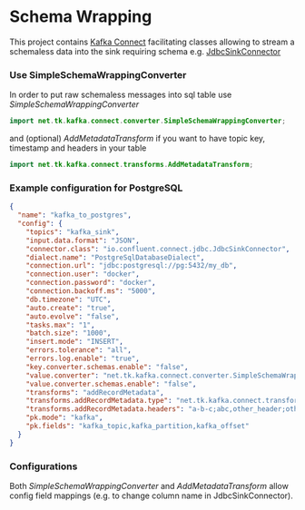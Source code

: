 # Schema Wrapping

This project contains [Kafka Connect](https://docs.confluent.io/platform/current/connect/index.html) facilitating 
classes allowing to stream a schemaless data into the sink requiring schema e.g. 
[JdbcSinkConnector](https://docs.confluent.io/kafka-connectors/jdbc/current/sink-connector/overview.html)

### Use SimpleSchemaWrappingConverter
In order to put raw schemaless messages into sql table use *SimpleSchemaWrappingConverter* 
```java
import net.tk.kafka.connect.converter.SimpleSchemaWrappingConverter;
```
and (optional) *AddMetadataTransform* if you want to have topic key, timestamp and headers in your table 
```java
import net.tk.kafka.connect.transforms.AddMetadataTransform;
```
### Example configuration for PostgreSQL

```json
{
  "name": "kafka_to_postgres",
  "config": {
    "topics": "kafka_sink",
    "input.data.format": "JSON",
    "connector.class": "io.confluent.connect.jdbc.JdbcSinkConnector",
    "dialect.name": "PostgreSqlDatabaseDialect",
    "connection.url": "jdbc:postgresql://pg:5432/my_db",
    "connection.user": "docker",
    "connection.password": "docker",
    "connection.backoff.ms": "5000",
    "db.timezone": "UTC",
    "auto.create": "true",
    "auto.evolve": "false",
    "tasks.max": "1",
    "batch.size": "1000",
    "insert.mode": "INSERT",
    "errors.tolerance": "all",
    "errors.log.enable": "true",
    "key.converter.schemas.enable": "false",
    "value.converter": "net.tk.kafka.connect.converter.SimpleSchemaWrappingConverter",
    "value.converter.schemas.enable": "false",
    "transforms": "addRecordMetadata",
    "transforms.addRecordMetadata.type": "net.tk.kafka.connect.transforms.AddMetadataTransform",
    "transforms.addRecordMetadata.headers": "a-b-c;abc,other_header;other_header_mapped",
    "pk.mode": "kafka",
    "pk.fields": "kafka_topic,kafka_partition,kafka_offset"
  }
}
```

### Configurations

Both *SimpleSchemaWrappingConverter* and *AddMetadataTransform* allow config field mappings (e.g. to change column name in JdbcSinkConnector).
